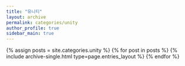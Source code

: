 ```yaml
---
title: "유니티"
layout: archive
permalink: categories/unity
author_profile: true
sidebar_main: true
---
```



{% assign posts = site.categories.unity %}
{% for post in posts %} {% include archive-single.html type=page.entries_layout %} {% endfor %}